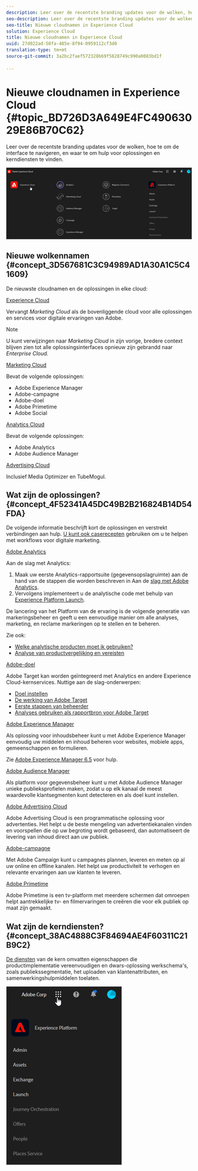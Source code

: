 ```yaml
---
description: Leer over de recentste branding updates voor de wolken, hoe te om de interface te navigeren, en waar te om hulp voor oplossingen en kerndiensten te vinden.
seo-description: Leer over de recentste branding updates voor de wolken, hoe te om de interface te navigeren, en waar te om hulp voor oplossingen en kerndiensten te vinden.
seo-title: Nieuwe cloudnamen in Experience Cloud
solution: Experience Cloud
title: Nieuwe cloudnamen in Experience Cloud
uuid: 27d022ad-50fa-485e-8f94-0959112cf3d0
translation-type: tm+mt
source-git-commit: 3a2bc2faef572328b69f5828749c990a0083bd1f

---
```



# Nieuwe cloudnamen in Experience Cloud {#topic_BD726D3A649E4FC49063029E86B70C62}

Leer over de recentste branding updates voor de wolken, hoe te om de interface te navigeren, en waar te om hulp voor oplossingen en kerndiensten te vinden.

![](assets/cloud-pulldown.png)

## Nieuwe wolkennamen {#concept_3D567681C3C94989AD1A30A1C5C41609}

De nieuwste cloudnamen en de oplossingen in elke cloud:

[Experience Cloud](https://www.adobe.com/experience-cloud.html?promoid=FZPQZ2HS&mv=other)

Vervangt *Marketing Cloud* als de bovenliggende cloud voor alle oplossingen en services voor digitale ervaringen van Adobe.

>[!NOTE]
>
>U kunt verwijzingen naar *Marketing Cloud* in zijn vorige, bredere context blijven zien tot alle oplossingsinterfaces opnieuw zijn gebrandd naar *Enterprise Cloud.*

[Marketing Cloud](https://www.adobe.com/marketing-cloud.html)

Bevat de volgende oplossingen:

* Adobe Experience Manager
* Adobe-campagne
* Adobe-doel
* Adobe Primetime
* Adobe Social

[Analytics Cloud](https://www.adobe.com/data-analytics-cloud.html)

Bevat de volgende oplossingen:

* Adobe Analytics
* Adobe Audience Manager

[Advertising Cloud](https://www.adobe.com/advertising-cloud.html)

Inclusief Media Optimizer en TubeMogul.

## Wat zijn de oplossingen? {#concept_4F52341A45DC49B2B216824B14D54FDA}

De volgende informatie beschrijft kort de oplossingen en verstrekt verbindingen aan hulp. [U kunt ook caserecepten](https://helpx.adobe.com/marketing-cloud/how-to/use-cases.html) gebruiken om u te helpen met workflows voor digitale marketing.

[Adobe Analytics](https://docs.adobe.com/content/help/en/analytics/landing/home.html)

Aan de slag met Analytics:

1. Maak uw eerste Analytics-rapportsuite (gegevensopslagruimte) aan de hand van de stappen die worden beschreven in Aan de [slag met Adobe Analytics](https://docs.adobe.com/content/help/en/analytics/analyze/analysis-workspace/home.html).
1. Vervolgens implementeert u de analytische code met behulp van [Experience Platform Launch](https://docs.adobe.com/content/help/en/launch/using/intro/get-started/quick-start.html).

De lancering van het Platform van de ervaring is de volgende generatie van markeringsbeheer en geeft u een eenvoudige manier om alle analyses, marketing, en reclame markeringen op te stellen en te beheren.

Zie ook:

* [Welke analytische producten moet ik gebruiken?](https://docs.adobe.com/content/help/en/analytics/admin/admin-overview/which-analytics-tool.html)
* [Analyse van productvergelijking en vereisten](https://docs.adobe.com/content/help/en/analytics/admin/admin-overview/analytics-product-comparison.html)

[Adobe-doel](https://docs.adobe.com/content/help/en/target/using/target-home.html)

Adobe Target kan worden geïntegreerd met Analytics en andere Experience Cloud-kernservices. Nuttige aan de slag-onderwerpen:

* [Doel instellen](https://docs.adobe.com/content/help/en/target/using/administer/administrating-target.html)
* [De werking van Adobe Target](https://docs.adobe.com/content/help/en/target/using/introduction/how-target-works.html)
* [Eerste stappen van beheerder](https://docs.adobe.com/content/help/en/target/using/administer/start-target.html)
* [Analyses gebruiken als rapportbron voor Adobe Target](https://docs.adobe.com/content/help/en/target/using/integrate/a4t/a4t.html)

[Adobe Experience Manager](https://helpx.adobe.com/support/experience-manager/6-5.html)

Als oplossing voor inhoudsbeheer kunt u met Adobe Experience Manager eenvoudig uw middelen en inhoud beheren voor websites, mobiele apps, gemeenschappen en formulieren.

Zie [Adobe Experience Manager 6.5](https://helpx.adobe.com/support/experience-manager/6-5.html) voor hulp.

[Adobe Audience Manager](https://docs.adobe.com/content/help/en/audience-manager/user-guide/aam-home.html)

Als platform voor gegevensbeheer kunt u met Adobe Audience Manager unieke publieksprofielen maken, zodat u op elk kanaal de meest waardevolle klantsegmenten kunt detecteren en als doel kunt instellen.

[Adobe Advertising Cloud](https://docs.adobe.com/content/help/en/release-notes/experience-cloud/current.html#adcloud)

Adobe Advertising Cloud is een programmatische oplossing voor advertenties. Het helpt u de beste mengeling van advertentiekanalen vinden en voorspellen die op uw begroting wordt gebaseerd, dan automatiseert de levering van inhoud direct aan uw publiek.

[Adobe-campagne](https://docs.adobe.com/content/help/en/campaign-standard/using/getting-started/about-adobe-campaign/campaign-orchestration.html)

Met Adobe Campaign kunt u campagnes plannen, leveren en meten op al uw online en offline kanalen. Het helpt uw productiviteit te verhogen en relevante ervaringen aan uw klanten te leveren.

[Adobe Primetime](https://help.adobe.com/en_US/primetime/)

Adobe Primetime is een tv-platform met meerdere schermen dat omroepen helpt aantrekkelijke tv- en filmervaringen te creëren die voor elk publiek op maat zijn gemaakt.

## Wat zijn de kerndiensten? {#concept_38AC4888C3F84694AE4F60311C21B9C2}

[De diensten](https://docs.adobe.com/content/help/en/core-services/interface/about-core-services/core-services-landing.html) van de kern omvatten eigenschappen die productimplementatie vereenvoudigen en dwars-oplossing werkschema&#39;s, zoals publiekssegmentatie, het uploaden van klantenattributen, en samenwerkingshulpmiddelen toelaten.

![](assets/core-services.png)
